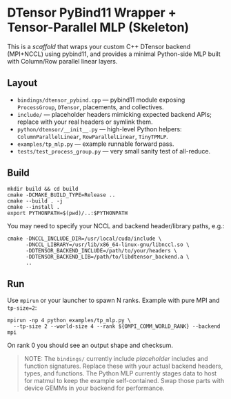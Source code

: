 
# DTensor PyBind11 Wrapper + Tensor-Parallel MLP (Skeleton)

This is a *scaffold* that wraps your custom C++ DTensor backend (MPI+NCCL) using pybind11,
and provides a minimal Python-side MLP built with Column/Row parallel linear layers.

## Layout

- `bindings/dtensor_pybind.cpp` — pybind11 module exposing `ProcessGroup`, `DTensor`, placements, and collectives.
- `include/` — placeholder headers mimicking expected backend APIs; replace with your real headers or symlink them.
- `python/dtensor/__init__.py` — high-level Python helpers: `ColumnParallelLinear`, `RowParallelLinear`, `TinyTPMLP`.
- `examples/tp_mlp.py` — example runnable forward pass.
- `tests/test_process_group.py` — very small sanity test of all-reduce.

## Build

```
mkdir build && cd build
cmake -DCMAKE_BUILD_TYPE=Release ..
cmake --build . -j
cmake --install .
export PYTHONPATH=$(pwd)/..:$PYTHONPATH
```

You may need to specify your NCCL and backend header/library paths, e.g.:

```
cmake -DNCCL_INCLUDE_DIR=/usr/local/cuda/include \
      -DNCCL_LIBRARY=/usr/lib/x86_64-linux-gnu/libnccl.so \
      -DDTENSOR_BACKEND_INCLUDE=/path/to/your/headers \
      -DDTENSOR_BACKEND_LIB=/path/to/libdtensor_backend.a \
      ..
```

## Run

Use `mpirun` or your launcher to spawn N ranks. Example with pure MPI and `tp-size=2`:

```
mpirun -np 4 python examples/tp_mlp.py \
  --tp-size 2 --world-size 4 --rank ${OMPI_COMM_WORLD_RANK} --backend mpi
```

On rank 0 you should see an output shape and checksum.

> NOTE: The `bindings/` currently include *placeholder* includes and function signatures.
> Replace these with your actual backend headers, types, and functions.
> The Python MLP currently stages data to host for matmul to keep the example self-contained.
> Swap those parts with device GEMMs in your backend for performance.
